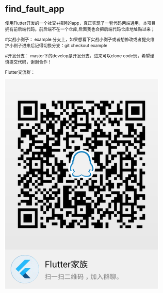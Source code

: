 # find_fault_app

使用Flutter开发的一个社交+招聘的app，真正实现了一套代码两端通用，本项目拥有前后端代码，前后端不在一个仓库,后面我也会把后端代码仓库地址贴过来；

#实战小例子：
example 分支上，如果想看下实战小例子或者想修改或者提交维护小例子进来后记得切换分支：git checkout example


#开发分支：
 master下的develop是开发分支，进来可以clone code玩，希望谨慎提交代码，谢谢合作！

Flutter交流群：

![Image text](https://github.com/ass233/find_fault_app/blob/master/comImage/temp_qrcode_share_735451168.png?raw=true)